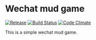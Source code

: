 # Wechat mud game

[![Release](https://img.shields.io/github/release/shuieryin/wechat_mud.svg)](https://github.com/shuieryin/wechat_mud/releases/latest)
[![Build Status](https://travis-ci.org/shuieryin/wechat_mud.svg?branch=master)](https://travis-ci.org/shuieryin/wechat_mud)
[![Code Climate](http://img.shields.io/badge/code_climate-Erlang_22.0-brightgreen.svg)](http://www.erlang.org/downloads/22.0)

This is a simple wechat mud game.
